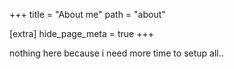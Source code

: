 +++
title = "About me"
path = "about"

[extra]
hide_page_meta = true
+++

nothing here because i need more time to setup all..
